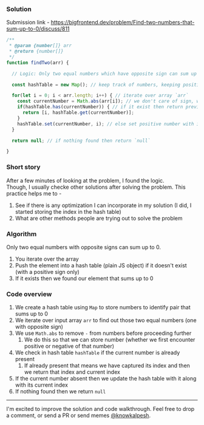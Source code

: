 ### Solution

Submission link - https://bigfrontend.dev/problem/Find-two-numbers-that-sum-up-to-0/discuss/811

```js
/**
 * @param {number[]} arr
 * @return {number[]}
 */
function findTwo(arr) {

  // Logic: Only two equal numbers which have opposite sign can sum up to 0

  const hashTable = new Map(); // keep track of numbers, keeping positive ones

  for(let i = 0; i < arr.length; i++) { // iterate over array `arr`
    const currentNumber = Math.abs(arr[i]); // we don't care of sign, we want to know if that number exist in our table
    if(hashTable.has(currentNumber)) { // if it exist then return previous number's index and current number's index
      return [i, hashTable.get(currentNumber)];
    }
    hashTable.set(currentNumber, i); // else set positive number with its index
  }

  return null; // if nothing found then return `null`

}
```

### Short story
After a few minutes of looking at the problem, I found the logic. <br />
Though, I usually checke other solutions after solving the problem. This practice helps me to - 

1. See if there is any optimization I can incorporate in my solution (I did, I started storing the index in the hash table)
1. What are other methods people are trying out to solve the problem

### Algorithm
Only two equal numbers with opposite signs can sum up to 0.

1. You iterate over the array
1. Push the element into a hash table (plain JS object) if it doesn't exist (with a positive sign only)
1. If it exists then we found our element that sums up to 0 

### Code overview
1. We create a hash table using `Map` to store numbers to identify pair that sums up to 0
1. We iterate over input array `arr` to find out those two equal numbers (one with opposite sign)
1. We use `Math.abs` to remove `-` from numbers before proceeding further
    1. We do this so that we can store number (whether we first encounter positive or negative of that number)
1. We check in hash table `hashTable` if the current number is already present
    1. If already present that means we have captured its index and then we return that index and current index
1. If the current number absent then we update the hash table with it along with its current index
1. If nothing found then we return `null`

---

I'm excited to improve the solution and code walkthrough. Feel free to drop a comment, or send a PR or send memes [@knowkalpesh](https://twitter.com/knowkalpesh).
